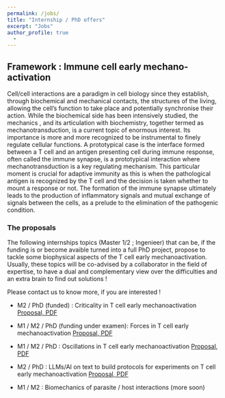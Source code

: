 ```yaml
---
permalink: /jobs/
title: "Internship / PhD offers"
excerpt: "Jobs"
author_profile: true
  - 
---
```

## Framework : Immune cell early mechano-activation

Cell/cell interactions are a paradigm in cell biology since they establish, through biochemical and mechanical contacts, the structures of the living, allowing the cell’s function to take place and potentially synchronise their action. While the biochemical side has been intensively studied, the mechanics , and its articulation with biochemistry, together termed as mechanotransduction, is a current topic of enormous interest.  Its importance is more and more recognized to be instrumental to finely regulate cellular functions. A prototypical case is the interface formed between a T cell and an antigen presenting cell during immune response, often called the immune synapse, is a prototypical interaction where mechanotransduction is a key regulating mechanism. This particular moment is crucial for adaptive immunity as this is when the pathological antigen is recognized by the T cell and the decision is taken whether to mount a response or not. The formation of the immune synapse ultimately leads to the production of inflammatory signals and mutual exchange of signals between the cells, as a prelude to the elimination of the pathogenic condition.

### The proposals

The following internships topics (Master 1/2 ; Ingenieer) that can be, if the funding is or become avaible turned into a full PhD project, propose to tackle some biophysical aspects of the T cell early mechanoactivation. Usually, these topics will be co-advised by a collaborator in the field of expertise, to have a dual and complementary view over the difficulties and an extra brain to find out solutions !

Please contact us to know more, if you are interested !

- M2 / PhD (funded) : Criticality in T cell early mechanoactivation [Proposal, PDF](https://phpuech.github.io/files/Criticality.pdf)

- M1 / M2 / PhD (funding under examen): Forces in T cell early mechanoactivation [Proposal, PDF](https://phpuech.github.io/files/Spreading.pdf)

- M1 / M2 / PhD : Oscillations in T cell early mechanoactivation [Proposal, PDF](https://phpuech.github.io/files/Oscillations.pdf)

- M2 / PhD : LLMs/AI on text to build protocols for experiments on T cell early mechanoactivation [Proposal, PDF](https://phpuech.github.io/files/LLM.pdf)

- M1 / M2 : Biomechanics of parasite / host interactions (more soon)